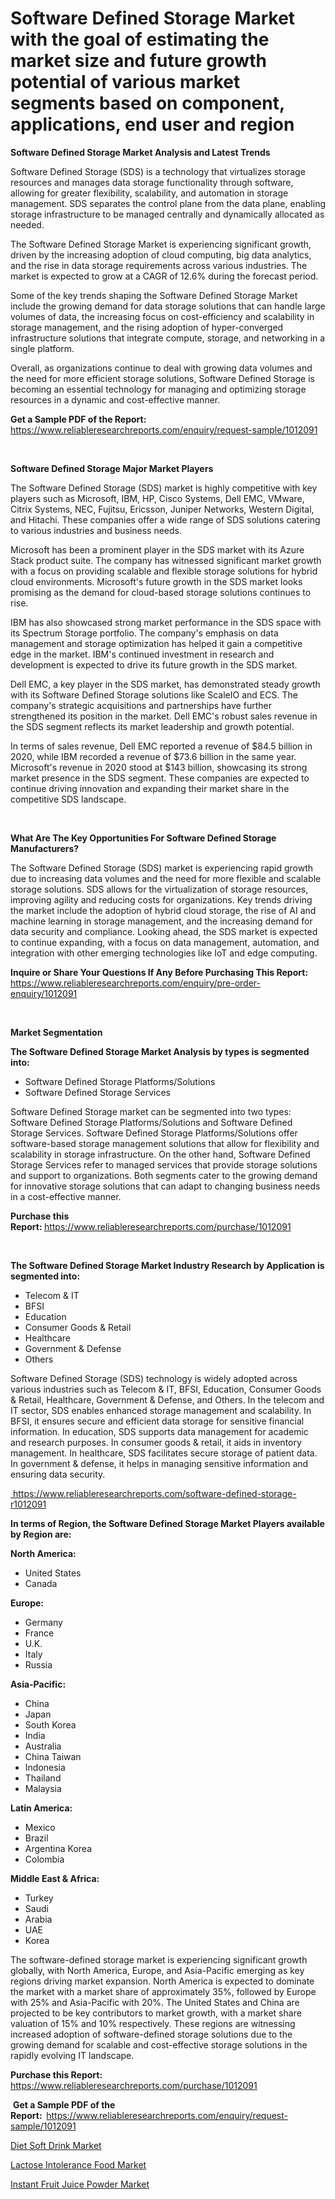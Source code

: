 <p><h1>Software Defined Storage Market with the goal of estimating the market size and future growth potential of various market segments based on component, applications, end user and region</h1></p><p><strong>Software Defined Storage Market Analysis and Latest Trends</strong></p>
<p><p>Software Defined Storage (SDS) is a technology that virtualizes storage resources and manages data storage functionality through software, allowing for greater flexibility, scalability, and automation in storage management. SDS separates the control plane from the data plane, enabling storage infrastructure to be managed centrally and dynamically allocated as needed.</p><p>The Software Defined Storage Market is experiencing significant growth, driven by the increasing adoption of cloud computing, big data analytics, and the rise in data storage requirements across various industries. The market is expected to grow at a CAGR of 12.6% during the forecast period.</p><p>Some of the key trends shaping the Software Defined Storage Market include the growing demand for data storage solutions that can handle large volumes of data, the increasing focus on cost-efficiency and scalability in storage management, and the rising adoption of hyper-converged infrastructure solutions that integrate compute, storage, and networking in a single platform.</p><p>Overall, as organizations continue to deal with growing data volumes and the need for more efficient storage solutions, Software Defined Storage is becoming an essential technology for managing and optimizing storage resources in a dynamic and cost-effective manner.</p></p>
<p><strong>Get a Sample PDF of the Report:&nbsp;</strong> <a href="https://www.reliableresearchreports.com/enquiry/request-sample/1012091">https://www.reliableresearchreports.com/enquiry/request-sample/1012091</a></p>
<p>&nbsp;</p>
<p><strong>Software Defined Storage Major Market Players</strong></p>
<p><p>The Software Defined Storage (SDS) market is highly competitive with key players such as Microsoft, IBM, HP, Cisco Systems, Dell EMC, VMware, Citrix Systems, NEC, Fujitsu, Ericsson, Juniper Networks, Western Digital, and Hitachi. These companies offer a wide range of SDS solutions catering to various industries and business needs.</p><p>Microsoft has been a prominent player in the SDS market with its Azure Stack product suite. The company has witnessed significant market growth with a focus on providing scalable and flexible storage solutions for hybrid cloud environments. Microsoft's future growth in the SDS market looks promising as the demand for cloud-based storage solutions continues to rise.</p><p>IBM has also showcased strong market performance in the SDS space with its Spectrum Storage portfolio. The company's emphasis on data management and storage optimization has helped it gain a competitive edge in the market. IBM's continued investment in research and development is expected to drive its future growth in the SDS market.</p><p>Dell EMC, a key player in the SDS market, has demonstrated steady growth with its Software Defined Storage solutions like ScaleIO and ECS. The company's strategic acquisitions and partnerships have further strengthened its position in the market. Dell EMC's robust sales revenue in the SDS segment reflects its market leadership and growth potential.</p><p>In terms of sales revenue, Dell EMC reported a revenue of $84.5 billion in 2020, while IBM recorded a revenue of $73.6 billion in the same year. Microsoft's revenue in 2020 stood at $143 billion, showcasing its strong market presence in the SDS segment. These companies are expected to continue driving innovation and expanding their market share in the competitive SDS landscape.</p></p>
<p>&nbsp;</p>
<p><strong>What Are The Key Opportunities For Software Defined Storage Manufacturers?</strong></p>
<p><p>The Software Defined Storage (SDS) market is experiencing rapid growth due to increasing data volumes and the need for more flexible and scalable storage solutions. SDS allows for the virtualization of storage resources, improving agility and reducing costs for organizations. Key trends driving the market include the adoption of hybrid cloud storage, the rise of AI and machine learning in storage management, and the increasing demand for data security and compliance. Looking ahead, the SDS market is expected to continue expanding, with a focus on data management, automation, and integration with other emerging technologies like IoT and edge computing.</p></p>
<p><strong>Inquire or Share Your Questions If Any Before Purchasing This Report:</strong> <a href="https://www.reliableresearchreports.com/enquiry/pre-order-enquiry/1012091">https://www.reliableresearchreports.com/enquiry/pre-order-enquiry/1012091</a></p>
<p>&nbsp;</p>
<p><strong>Market Segmentation</strong></p>
<p><strong>The Software Defined Storage Market Analysis by types is segmented into:</strong></p>
<p><ul><li>Software Defined Storage Platforms/Solutions</li><li>Software Defined Storage Services</li></ul></p>
<p><p>Software Defined Storage market can be segmented into two types: Software Defined Storage Platforms/Solutions and Software Defined Storage Services. Software Defined Storage Platforms/Solutions offer software-based storage management solutions that allow for flexibility and scalability in storage infrastructure. On the other hand, Software Defined Storage Services refer to managed services that provide storage solutions and support to organizations. Both segments cater to the growing demand for innovative storage solutions that can adapt to changing business needs in a cost-effective manner.</p></p>
<p><strong>Purchase this Report:&nbsp;</strong><a href="https://www.reliableresearchreports.com/purchase/1012091">https://www.reliableresearchreports.com/purchase/1012091</a></p>
<p>&nbsp;</p>
<p><strong>The Software Defined Storage Market Industry Research by Application is segmented into:</strong></p>
<p><ul><li>Telecom & IT</li><li>BFSI</li><li>Education</li><li>Consumer Goods & Retail</li><li>Healthcare</li><li>Government & Defense</li><li>Others</li></ul></p>
<p><p>Software Defined Storage (SDS) technology is widely adopted across various industries such as Telecom & IT, BFSI, Education, Consumer Goods & Retail, Healthcare, Government & Defense, and Others. In the telecom and IT sector, SDS enables enhanced storage management and scalability. In BFSI, it ensures secure and efficient data storage for sensitive financial information. In education, SDS supports data management for academic and research purposes. In consumer goods & retail, it aids in inventory management. In healthcare, SDS facilitates secure storage of patient data. In government & defense, it helps in managing sensitive information and ensuring data security.</p></p>
<p><a href="https://www.reliableresearchreports.com/software-defined-storage-r1012091">&nbsp;https://www.reliableresearchreports.com/software-defined-storage-r1012091</a></p>
<p><strong>In terms of Region, the Software Defined Storage Market Players available by Region are:</strong></p>
<p>
    <p> <strong> North America: </strong>
        <ul>
            <li>United States</li>
            <li>Canada</li>
        </ul>
        </p> 
    <p> <strong> Europe: </strong>
        <ul>
            <li>Germany</li>
            <li>France</li>
            <li>U.K.</li>
            <li>Italy</li>
            <li>Russia</li>
        </ul>
        </p> 
    <p> <strong> Asia-Pacific: </strong>
        <ul>
            <li>China</li>
            <li>Japan</li>
            <li>South Korea</li>
            <li>India</li>
            <li>Australia</li>
            <li>China Taiwan</li>
            <li>Indonesia</li>
            <li>Thailand</li>
            <li>Malaysia</li>
        </ul>
        </p> 
    <p> <strong> Latin America: </strong>
        <ul>
            <li>Mexico</li>
            <li>Brazil</li>
            <li>Argentina Korea</li>
            <li>Colombia</li>
        </ul>
        </p> 
    <p> <strong> Middle East & Africa: </strong>
        <ul>
            <li>Turkey</li>
            <li>Saudi</li>
            <li>Arabia</li>
            <li>UAE</li>
            <li>Korea</li>
        </ul>
    </p>
    </p>
<p><p>The software-defined storage market is experiencing significant growth globally, with North America, Europe, and Asia-Pacific emerging as key regions driving market expansion. North America is expected to dominate the market with a market share of approximately 35%, followed by Europe with 25% and Asia-Pacific with 20%. The United States and China are projected to be key contributors to market growth, with a market share valuation of 15% and 10% respectively. These regions are witnessing increased adoption of software-defined storage solutions due to the growing demand for scalable and cost-effective storage solutions in the rapidly evolving IT landscape.</p></p>
<p><strong>Purchase this Report: </strong><a href="https://www.reliableresearchreports.com/purchase/1012091">https://www.reliableresearchreports.com/purchase/1012091</a></p>
<p>&nbsp;<strong>Get a Sample PDF of the Report:&nbsp;&nbsp;</strong><a href="https://www.reliableresearchreports.com/enquiry/request-sample/1012091">https://www.reliableresearchreports.com/enquiry/request-sample/1012091</a></p>
<p><strong></strong></p>
<p><p><a href="https://www.linkedin.com/pulse/diet-soft-drink-market-furnishes-information-share-trends-rbx3e?trackingId=PupltwnhKhygv9I2S0gUEw%3D%3D">Diet Soft Drink Market</a></p><p><a href="https://www.linkedin.com/pulse/lactose-intolerance-food-market-analysis-its-cagr-segmentation-nz9gc?trackingId=UW5f01khkdNgNX6i7WxIRg%3D%3D">Lactose Intolerance Food Market</a></p><p><a href="https://www.linkedin.com/pulse/instant-fruit-juice-powder-market-exploring-share-trends-future-4idgc?trackingId=1v%2BuRmP2eZuq%2FnKt7msrhA%3D%3D">Instant Fruit Juice Powder Market</a></p></p>